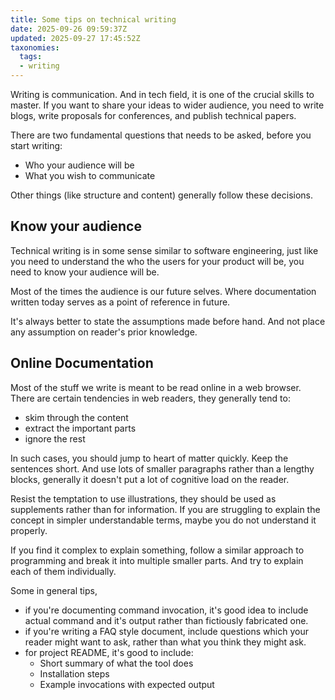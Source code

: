 ```yaml
---
title: Some tips on technical writing
date: 2025-09-26 09:59:37Z
updated: 2025-09-27 17:45:52Z
taxonomies:
  tags:
  - writing
---
```


Writing is communication. And in tech field, it is one of the crucial skills to master. If you want to share your ideas to wider audience, you need to write blogs, write proposals for conferences, and publish technical papers. 

There are two fundamental questions that needs to be asked, before you start writing:
- Who your audience will be
- What you wish to communicate

Other things (like structure and content) generally follow these decisions. 

## Know your audience
Technical writing is in some sense similar to software engineering, just like you need to understand the who the users for your product will be, you need to know your audience will be. 

Most of the times the audience is our future selves. Where documentation written today serves as a point of reference in future. 

It's always better to state the assumptions made before hand. And not place any assumption on reader's prior knowledge. 

## Online Documentation
Most of the stuff we write is meant to be read online in a web browser. There are certain tendencies in web readers, they generally tend to:
- skim through the content
- extract the important parts
- ignore the rest

In such cases, you should jump to heart of matter quickly. Keep the sentences short. And use lots of smaller paragraphs rather than a lengthy blocks, generally it doesn't put a lot of cognitive load on the reader. 

Resist the temptation to use illustrations, they should be used as supplements rather than for information. If you are struggling to explain the concept in simpler understandable terms, maybe you do not understand it properly. 

If you find it complex to explain something, follow a similar approach to programming and break it into multiple smaller parts. And try to explain each of them individually. 

Some in general tips, 
- if you're documenting command invocation, it's good idea to include actual command and it's output rather than fictiously fabricated one. 
- if you're writing a FAQ style document, include questions which your reader might want to ask, rather than what you think they might ask.
- for project README, it's good to include:
	- Short summary of what the tool does
	- Installation steps
	- Example invocations with expected output
